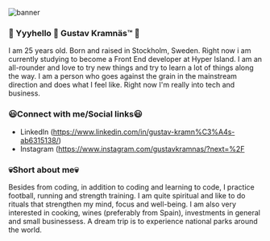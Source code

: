 ![banner](https://user-images.githubusercontent.com/113347416/199119011-861c6d27-42e3-42bf-b6e2-4cf15988abfb.jpg)

### 🌟 Yyyhello 👋 Gustav Kramnäs™️ 🌟
I am 25 years old. Born and raised in Stockholm, Sweden. Right now i am currently studying to become a Front End developer at Hyper Island. I am an all-rounder and love to try new things and try to learn a lot of things along the way. I am a person who goes against the grain in the mainstream direction and does what I feel like. Right now I'm really into tech and business.


### 😃Connect with me/Social links😃
- LinkedIn (https://www.linkedin.com/in/gustav-kramn%C3%A4s-ab6315138/)
- Instagram (https://www.instagram.com/gustavkramnas/?next=%2F


### 💀Short about me💀
Besides from coding, in addition to coding and learning to code, I practice football, running and strength training. I am quite spiritual and like to do rituals that strengthen my mind, focus and well-being. I am also very interested in cooking, wines (preferably from Spain), investments in general and small businessess. A dream trip is to experience national parks around the world.







<!--
**gustavkramnas/gustavkramnas** is a ✨ _special_ ✨ repository because its `README.md` (this file) appears on your GitHub profile.

Here are some ideas to get you started:

- 🔭 I’m currently working on ...
- 🌱 I’m currently learning ...
- 👯 I’m looking to collaborate on ...
- 🤔 I’m looking for help with ...
- 💬 Ask me about ...
- 📫 How to reach me: ...
- 😄 Pronouns: ...
- ⚡ Fun fact: ...
-->

